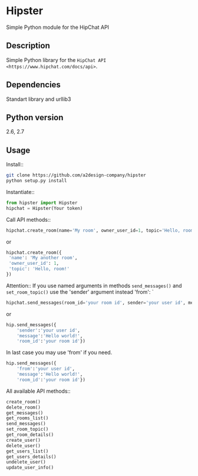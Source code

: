 Hipster
=======

Simple Python module for the HipChat API

Description
-----------

Simple Python library for the `HipChat API <https://www.hipchat.com/docs/api>`. 

Dependencies
------------
Standart library and urllib3

Python version
------------
 2.6, 2.7

Usage
-----

Install::

```bash
git clone https://github.com/a2design-company/hipster
python setup.py install
````

Instantiate::
```python
from hipster import Hipster
hipchat = Hipster(Your token)
```

Call API methods::

```python
hipchat.create_room(name='My room', owner_user_id=1, topic='Hello, room!')
```
or

```python
hipchat.create_room({
 'name': 'My another room',
 'owner_user_id': 1,
 'topic': 'Hello, room!'
})
```
Attention:: If you use named arguments in methods `send_messages()` and `set_room_topic()` use the 'sender' argument instead 'from': `

```python
hipchat.send_messages(room_id='your room id', sender='your user id', message='Hello, room!')
```
or
```python
hip.send_messages({
    'sender':'your user id', 
    'message':'Hello world!', 
    'room_id':'your room id'})
```
In last case you may use 'from' if you need.

```python
hip.send_messages({
    'from':'your user id', 
    'message':'Hello world!', 
    'room_id':'your room id'})
```

All available API methods::

```python
create_room()
delete_room()
get_messages()
get_rooms_list()
send_messages()
set_room_topic()
get_room_details()
create_user()
delete_user()
get_users_list()
get_users_details()
undelete_user()
update_user_info()




